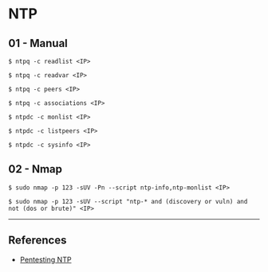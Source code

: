 # NTP

## 01 - Manual

`$ ntpq -c readlist <IP>`

`$ ntpq -c readvar <IP>`

`$ ntpq -c peers <IP>`

`$ ntpq -c associations <IP>`

`$ ntpdc -c monlist <IP>`

`$ ntpdc -c listpeers <IP>`

`$ ntpdc -c sysinfo <IP>`

## 02 - Nmap

`$ sudo nmap -p 123 -sUV -Pn --script ntp-info,ntp-monlist <IP>`

`$ sudo nmap -p 123 -sUV --script "ntp-* and (discovery or vuln) and not (dos or brute)" <IP>`

---
## References

- [Pentesting NTP](https://book.hacktricks.xyz/pentesting/pentesting-ntp)